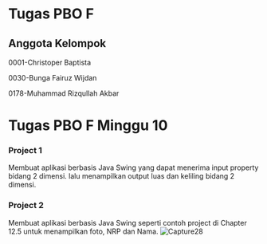 # Tugas PBO F
## Anggota Kelompok
0001-Christoper Baptista

0030-Bunga Fairuz Wijdan 

0178-Muhammad Rizqullah Akbar
# Tugas PBO F Minggu 10
### Project 1
Membuat aplikasi berbasis Java Swing yang dapat menerima input property bidang 2 dimensi. lalu menampilkan output luas dan keliling bidang 2 dimensi.
### Project 2
Membuat aplikasi berbasis Java Swing seperti contoh project di Chapter 12.5 untuk menampilkan foto, NRP dan Nama.
![Capture28](https://user-images.githubusercontent.com/57831206/102113645-d9b6f100-3e6b-11eb-9345-ee492b9bd422.JPG)
